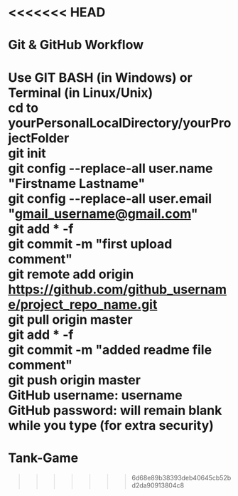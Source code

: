 <<<<<<< HEAD
======================
Git & GitHub Workflow
======================

Use GIT BASH (in Windows) or Terminal (in Linux/Unix)<br>
cd to yourPersonalLocalDirectory/yourProjectFolder<br>
git init<br>
git config --replace-all user.name "Firstname Lastname"<br>
git config --replace-all user.email "gmail_username@gmail.com"<br>
git add * -f<br>
git commit -m "first upload comment"<br>
git remote add origin https://github.com/github_username/project_repo_name.git<br>
git pull origin master<br>
git add * -f<br>
git commit -m "added readme file comment"<br>
git push origin master<br>
GitHub username:  username<br>
GitHub password:  will remain blank while you type (for extra security)<br>
=======
# Tank-Game
>>>>>>> 6d68e89b38393deb40645cb52bd2da90913804c8
